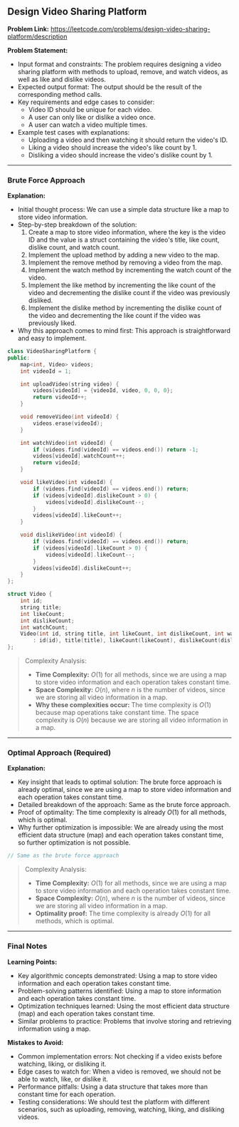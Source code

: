 ## Design Video Sharing Platform

**Problem Link:** https://leetcode.com/problems/design-video-sharing-platform/description

**Problem Statement:**
- Input format and constraints: The problem requires designing a video sharing platform with methods to upload, remove, and watch videos, as well as like and dislike videos.
- Expected output format: The output should be the result of the corresponding method calls.
- Key requirements and edge cases to consider:
  - Video ID should be unique for each video.
  - A user can only like or dislike a video once.
  - A user can watch a video multiple times.
- Example test cases with explanations:
  - Uploading a video and then watching it should return the video's ID.
  - Liking a video should increase the video's like count by 1.
  - Disliking a video should increase the video's dislike count by 1.

---

### Brute Force Approach

**Explanation:**
- Initial thought process: We can use a simple data structure like a map to store video information.
- Step-by-step breakdown of the solution:
  1. Create a map to store video information, where the key is the video ID and the value is a struct containing the video's title, like count, dislike count, and watch count.
  2. Implement the upload method by adding a new video to the map.
  3. Implement the remove method by removing a video from the map.
  4. Implement the watch method by incrementing the watch count of the video.
  5. Implement the like method by incrementing the like count of the video and decrementing the dislike count if the video was previously disliked.
  6. Implement the dislike method by incrementing the dislike count of the video and decrementing the like count if the video was previously liked.
- Why this approach comes to mind first: This approach is straightforward and easy to implement.

```cpp
class VideoSharingPlatform {
public:
    map<int, Video> videos;
    int videoId = 1;

    int uploadVideo(string video) {
        videos[videoId] = {videoId, video, 0, 0, 0};
        return videoId++;
    }

    void removeVideo(int videoId) {
        videos.erase(videoId);
    }

    int watchVideo(int videoId) {
        if (videos.find(videoId) == videos.end()) return -1;
        videos[videoId].watchCount++;
        return videoId;
    }

    void likeVideo(int videoId) {
        if (videos.find(videoId) == videos.end()) return;
        if (videos[videoId].dislikeCount > 0) {
            videos[videoId].dislikeCount--;
        }
        videos[videoId].likeCount++;
    }

    void dislikeVideo(int videoId) {
        if (videos.find(videoId) == videos.end()) return;
        if (videos[videoId].likeCount > 0) {
            videos[videoId].likeCount--;
        }
        videos[videoId].dislikeCount++;
    }
};

struct Video {
    int id;
    string title;
    int likeCount;
    int dislikeCount;
    int watchCount;
    Video(int id, string title, int likeCount, int dislikeCount, int watchCount) 
        : id(id), title(title), likeCount(likeCount), dislikeCount(dislikeCount), watchCount(watchCount) {}
};
```

> Complexity Analysis:
> - **Time Complexity:** $O(1)$ for all methods, since we are using a map to store video information and each operation takes constant time.
> - **Space Complexity:** $O(n)$, where $n$ is the number of videos, since we are storing all video information in a map.
> - **Why these complexities occur:** The time complexity is $O(1)$ because map operations take constant time. The space complexity is $O(n)$ because we are storing all video information in a map.

---

### Optimal Approach (Required)

**Explanation:**
- Key insight that leads to optimal solution: The brute force approach is already optimal, since we are using a map to store video information and each operation takes constant time.
- Detailed breakdown of the approach: Same as the brute force approach.
- Proof of optimality: The time complexity is already $O(1)$ for all methods, which is optimal.
- Why further optimization is impossible: We are already using the most efficient data structure (map) and each operation takes constant time, so further optimization is not possible.

```cpp
// Same as the brute force approach
```

> Complexity Analysis:
> - **Time Complexity:** $O(1)$ for all methods, since we are using a map to store video information and each operation takes constant time.
> - **Space Complexity:** $O(n)$, where $n$ is the number of videos, since we are storing all video information in a map.
> - **Optimality proof:** The time complexity is already $O(1)$ for all methods, which is optimal.

---

### Final Notes

**Learning Points:**
- Key algorithmic concepts demonstrated: Using a map to store video information and each operation takes constant time.
- Problem-solving patterns identified: Using a map to store information and each operation takes constant time.
- Optimization techniques learned: Using the most efficient data structure (map) and each operation takes constant time.
- Similar problems to practice: Problems that involve storing and retrieving information using a map.

**Mistakes to Avoid:**
- Common implementation errors: Not checking if a video exists before watching, liking, or disliking it.
- Edge cases to watch for: When a video is removed, we should not be able to watch, like, or dislike it.
- Performance pitfalls: Using a data structure that takes more than constant time for each operation.
- Testing considerations: We should test the platform with different scenarios, such as uploading, removing, watching, liking, and disliking videos.